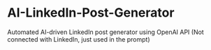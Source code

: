 # AI-LinkedIn-Post-Generator
Automated AI-driven LinkedIn post generator using OpenAI API (Not connected with LinkedIn, just used in the prompt)
